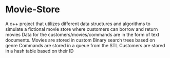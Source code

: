 # Movie-Store
A c++ project that utilizes different data structures and algorithms to simulate a fictional movie store where customers can borrow and return movies
Data for the customers/movies/commands are in the form of text documents.
Movies are stored in  custom Binary search trees based on genre
Commands are stored in a queue from the STL
Customers are stored in a hash table based on their ID
